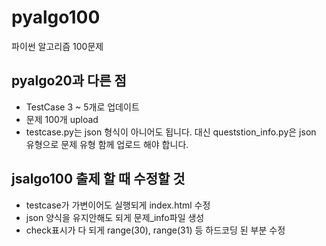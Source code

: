 # pyalgo100
파이썬 알고리즘 100문제

## pyalgo20과 다른 점
* TestCase 3 ~ 5개로 업데이트
* 문제 100개 upload
* testcase.py는 json 형식이 아니어도 됩니다. 대신 queststion_info.py은 json 유형으로 문제 유형 함께 업로드 해야 합니다.

## jsalgo100 출제 할 때 수정할 것
* testcase가 가변이어도 실행되게 index.html 수정
* json 양식을 유지안해도 되게 문제_info파일 생성
* check표시가 다 되게 range(30), range(31) 등 하드코딩 된 부분 수정
